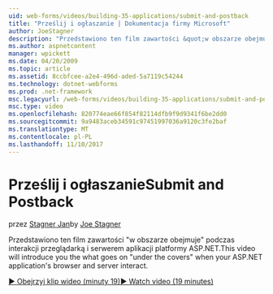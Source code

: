 ```yaml
---
uid: web-forms/videos/building-35-applications/submit-and-postback
title: "Prześlij i ogłaszanie | Dokumentacja firmy Microsoft"
author: JoeStagner
description: "Przedstawiono ten film zawartości &quot;w obszarze obejmuje&quot; podczas interakcji przeglądarką i serwerem aplikacji platformy ASP.NET."
ms.author: aspnetcontent
manager: wpickett
ms.date: 04/20/2009
ms.topic: article
ms.assetid: 8ccbfcee-a2e4-496d-aded-5a7119c54244
ms.technology: dotnet-webforms
ms.prod: .net-framework
msc.legacyurl: /web-forms/videos/building-35-applications/submit-and-postback
msc.type: video
ms.openlocfilehash: 820774eae66f854f82114dfb9f9d9341f6be2dd0
ms.sourcegitcommit: 9a9483aceb34591c97451997036a9120c3fe2baf
ms.translationtype: MT
ms.contentlocale: pl-PL
ms.lasthandoff: 11/10/2017
---
```

<a name="submit-and-postback"></a><span data-ttu-id="57df3-103">Prześlij i ogłaszanie</span><span class="sxs-lookup"><span data-stu-id="57df3-103">Submit and Postback</span></span>
====================
<span data-ttu-id="57df3-104">przez [Stagner Jan](https://github.com/JoeStagner)</span><span class="sxs-lookup"><span data-stu-id="57df3-104">by [Joe Stagner](https://github.com/JoeStagner)</span></span>

<span data-ttu-id="57df3-105">Przedstawiono ten film zawartości &quot;w obszarze obejmuje&quot; podczas interakcji przeglądarką i serwerem aplikacji platformy ASP.NET.</span><span class="sxs-lookup"><span data-stu-id="57df3-105">This video will introduce you the what goes on &quot;under the covers&quot; when your ASP.NET application's browser and server interact.</span></span>

[<span data-ttu-id="57df3-106">&#9654; Obejrzyj klip wideo (minuty 19)</span><span class="sxs-lookup"><span data-stu-id="57df3-106">&#9654; Watch video (19 minutes)</span></span>](https://channel9.msdn.com/Blogs/ASP-NET-Site-Videos/submit-and-postback)

